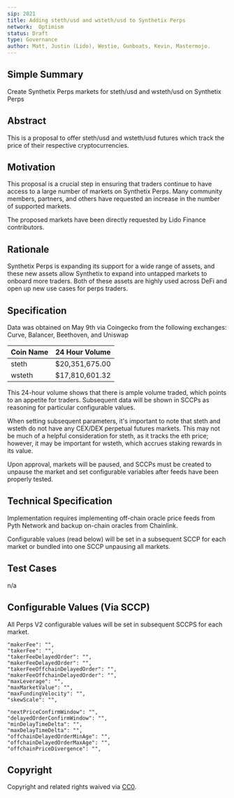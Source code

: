 ```yaml
---
sip: 2021
title: Adding steth/usd and wsteth/usd to Synthetix Perps 
network:  Optimism
status: Draft
type: Governance
author: Matt, Justin (Lido), Westie, Gunboats, Kevin, Mastermojo.
---
```


## Simple Summary

Create Synthetix Perps markets for steth/usd and wsteth/usd on Synthetix Perps

## Abstract

This is a proposal to offer steth/usd and wsteth/usd futures which track the price of their respective cryptocurrencies.

## Motivation

This proposal is a crucial step in ensuring that traders continue to have access to a large number of markets on Synthetix Perps. Many community members, partners, and others have requested an increase in the number of supported markets.

The proposed markets have been directly requested by Lido Finance contributors.

## Rationale

Synthetix Perps is expanding its support for a wide range of assets, and these new assets allow Synthetix to expand into untapped markets to onboard more traders. Both of these assets are highly used across DeFi and open up new use cases for perps traders.

## Specification

Data was obtained on May 9th via Coingecko from the following exchanges: Curve, Balancer, Beethoven, and Uniswap

| Coin Name 	|  24 Hour Volume  |
|-----------	|----------------	|
| steth       	| $20,351,675.00 	|
| wsteth       	| $17,810,601.32 	|


This 24-hour volume shows that there is ample volume traded, which points to an appetite for traders. Subsequent data will be shown in SCCPs as reasoning for particular configurable values.

When setting subsequent parameters, it's important to note that steth and wsteth do not have any CEX/DEX perpetual futures markets. This may not be much of a helpful consideration for steth, as it tracks the eth price; however, it may be important for wsteth, which accrues staking rewards in its value.

Upon approval, markets will be paused, and SCCPs must be created to unpause the market and set configurable variables after feeds have been properly tested.

## Technical Specification

Implementation requires implementing off-chain oracle price feeds from Pyth Network and backup on-chain oracles from Chainlink.

Configurable values (read below) will be set in a subsequent SCCP for each market or bundled into one SCCP unpausing all markets.

## Test Cases

n/a

## Configurable Values (Via SCCP)

All Perps V2 configurable values will be set in subsequent SCCPS for each market.

    "makerFee": "",
    "takerFee": "",
    "takerFeeDelayedOrder": "",
    "makerFeeDelayedOrder": "",
    "takerFeeOffchainDelayedOrder": "",
    "makerFeeOffchainDelayedOrder": "",
    "maxLeverage": "",
    "maxMarketValue": "",
    "maxFundingVelocity": "",
    "skewScale": "",

    "nextPriceConfirmWindow": "",
    "delayedOrderConfirmWindow": "",
    "minDelayTimeDelta": "",
    "maxDelayTimeDelta": "",
    "offchainDelayedOrderMinAge": "",
    "offchainDelayedOrderMaxAge": "",
    "offchainPriceDivergence": "",

## Copyright

Copyright and related rights waived via [CC0](https://creativecommons.org/publicdomain/zero/1.0/).



